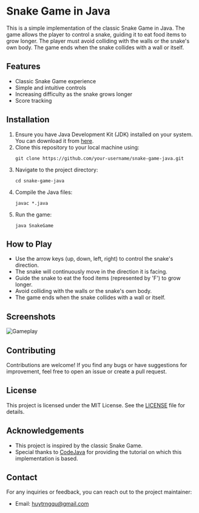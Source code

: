 # Snake Game in Java

This is a simple implementation of the classic Snake Game in Java. The game allows the player to control a snake, guiding it to eat food items to grow longer. The player must avoid colliding with the walls or the snake's own body. The game ends when the snake collides with a wall or itself.

## Features
- Classic Snake Game experience
- Simple and intuitive controls
- Increasing difficulty as the snake grows longer
- Score tracking

## Installation
1. Ensure you have Java Development Kit (JDK) installed on your system. You can download it from [here](https://www.oracle.com/java/technologies/javase-jdk11-downloads.html).
2. Clone this repository to your local machine using:
   ```
   git clone https://github.com/your-username/snake-game-java.git
   ```
3. Navigate to the project directory:
   ```
   cd snake-game-java
   ```
4. Compile the Java files:
   ```
   javac *.java
   ```
5. Run the game:
   ```
   java SnakeGame
   ```

## How to Play
- Use the arrow keys (up, down, left, right) to control the snake's direction.
- The snake will continuously move in the direction it is facing.
- Guide the snake to eat the food items (represented by 'F') to grow longer.
- Avoid colliding with the walls or the snake's own body.
- The game ends when the snake collides with a wall or itself.

## Screenshots
![Gameplay](screenshots/gameplay.png)

## Contributing
Contributions are welcome! If you find any bugs or have suggestions for improvement, feel free to open an issue or create a pull request.

## License
This project is licensed under the MIT License. See the [LICENSE](LICENSE) file for details.

## Acknowledgements
- This project is inspired by the classic Snake Game.
- Special thanks to [CodeJava](https://www.codejava.net/) for providing the tutorial on which this implementation is based.

## Contact
For any inquiries or feedback, you can reach out to the project maintainer:
- Email: huytrngqu@gmail.com

